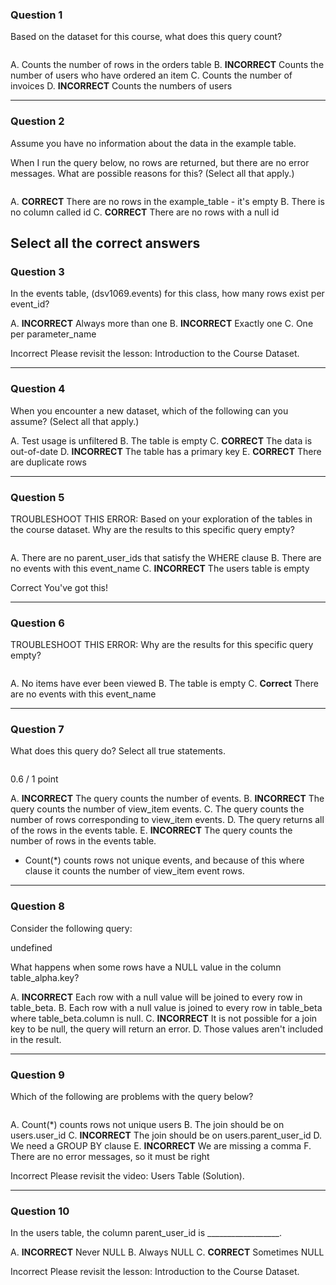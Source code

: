 ### Question 1
Based on the dataset for this course, what does this query count?

<IMAGE>

A. Counts the number of rows in the orders table
B. **INCORRECT** Counts the number of users who have ordered an item
C. Counts the number of invoices
D. **INCORRECT** Counts the numbers of users


----------------------------------------------------------
###  Question 2
Assume you have no information about the data in the example table.

When I run the query below,  no rows are returned, but there are no error messages. What are possible reasons for this? (Select all that apply.)

<image>

A. **CORRECT** There are no rows in the example_table - it's empty
B. There is no column called id
C. **CORRECT** There are no rows with a null id

Select all the correct answers
----------------------------------------------------------
### Question 3
In the events table, (dsv1069.events) for this class, how many rows exist per event_id?

A. **INCORRECT** Always more than one
B. **INCORRECT** Exactly one
C. One per parameter_name

Incorrect
Please revisit the lesson: Introduction to the Course Dataset.

----------------------------------------------------------
### Question 4
When you encounter a new dataset, which of the following can you assume? (Select all that apply.)

A. Test usage is unfiltered
B. The table is empty
C. **CORRECT** The data is out-of-date
D. **INCORRECT** The table has a primary key
E. **CORRECT** There are duplicate rows

----------------------------------------------------------
###   Question 5
TROUBLESHOOT THIS ERROR: 
Based on your exploration of the tables in the course dataset. Why are the results to this specific query empty?

<IMAGE>

A. There are no parent_user_ids that satisfy the WHERE clause
B. There are no events with this event_name
C. **INCORRECT** The users table is empty

Correct
You've got this!

----------------------------------------------------------
###  Question 6
TROUBLESHOOT THIS ERROR: 
Why are the results for this specific query empty? 

<IMAGE>

A. No items have ever been viewed
B. The table is empty
C. **Correct** There are no events with this event_name



----------------------------------------------------------
###  Question 7
What does this query do? Select all true statements.


<IMAGE>

0.6 / 1 point

A. **INCORRECT** The query counts the number of events.
B. **INCORRECT** The query counts the number of view_item events.
C. The query counts the number of rows corresponding to view_item events.
D. The query returns all of the rows in the events table.
E. **INCORRECT** The query counts the number of rows in the events table.

* Count(*) counts rows not unique events, and because of this where clause it counts the number of view_item event rows.

----------------------------------------------------------
###  Question 8
Consider the following query:

undefined

What happens when some rows have a NULL value in the column table_alpha.key?

A. **INCORRECT** Each row with a null value will be joined to every row in table_beta.
B. Each row with a null value is joined to every row in table_beta where table_beta.column is null.
C. **INCORRECT** It is not possible for a join key to be null, the query will return an error.
D. Those values aren't included in the result.

----------------------------------------------------------
### Question 9
Which of the following are problems with the query below?

<IMAGE>

A. Count(*) counts rows not unique users
B. The join should be on users.user_id
C. **INCORRECT** The join should be on users.parent_user_id
D. We need a GROUP BY clause
E. **INCORRECT** We are missing a comma
F. There are no error messages, so it must be right

Incorrect
Please revisit the video: Users Table (Solution).

----------------------------------------------------------
### Question 10
In the users table, the column parent_user_id is __________________.


A. **INCORRECT** Never NULL
B. Always NULL
C. **CORRECT** Sometimes NULL

Incorrect
Please revisit the lesson: Introduction to the Course Dataset.